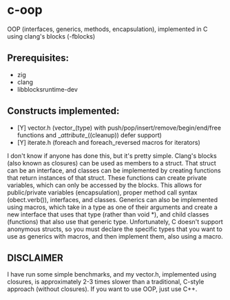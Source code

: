 # c-oop
OOP (interfaces, generics, methods, encapsulation), implemented in C using clang's blocks (-fblocks)

## Prerequisites:
- zig
- clang
- libblocksruntime-dev

## Constructs implemented:
- \[Y] vector.h (vector_(type) with push/pop/insert/remove/begin/end/free functions and \__attribute__((cleanup)) defer support)
- \[Y] iterate.h (foreach and foreach_reversed macros for iterators)

I don't know if anyone has done this, but it's pretty simple.
Clang's blocks (also known as closures) can be used as members to a struct.
That struct can be an interface, and classes can be implemented by creating functions
that return instances of that struct. These functions can create private variables, which
can only be accessed by the blocks. This allows for public/private variables (encapsulation),
proper method call syntax (obect.verb()), interfaces, and classes. Generics can also be
implemented using macros, which take in a type as one of their arguments and create a new
interface that uses that type (rather than void \*), and child classes (functions) that also
use that generic type. Unfortunately, C doesn't support anonymous structs, so you must
declare the specific types that you want to use as generics with macros, and then
implement them, also using a macro.

## DISCLAIMER
I have run some simple benchmarks, and my vector.h, implemented using closures, is
approximately 2-3 times slower than a traditional, C-style approach (without closures).
If you want to use OOP, just use C++.
